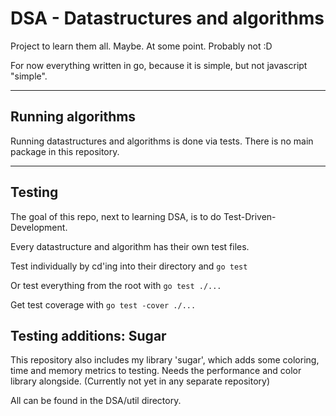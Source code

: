 # DSA - Datastructures and algorithms

Project to learn them all. Maybe. At some point. Probably not :D

For now everything written in go, because it is simple, but not javascript "simple".

---

## Running algorithms

Running datastructures and algorithms is done via tests.
There is no main package in this repository.

---

## Testing

The goal of this repo, next to learning DSA, is to do Test-Driven-Development.

Every datastructure and algorithm has their own test files.

Test individually by cd'ing into their directory and `go test`

Or test everything from the root with `go test ./...`

Get test coverage with `go test -cover ./...`

## Testing additions: Sugar

This repository also includes my library 'sugar', which adds some coloring, time and memory metrics to testing.
Needs the performance and color library alongside. (Currently not yet in any separate repository)

All can be found in the DSA/util directory.